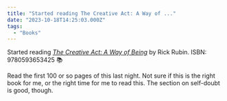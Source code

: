 ```yaml
---
title: "Started reading The Creative Act: A Way of ..."
date: "2023-10-18T14:25:03.000Z"
tags: 
  - "Books"
---
```


Started reading [_The Creative Act: A Way of Being_](https://micro.blog/books/9780593653425) by Rick Rubin. ISBN: 9780593653425 📚

Read the first 100 or so pages of this last night. Not sure if this is the right book for me, or the right time for me to read this. The section on self-doubt is good, though.
